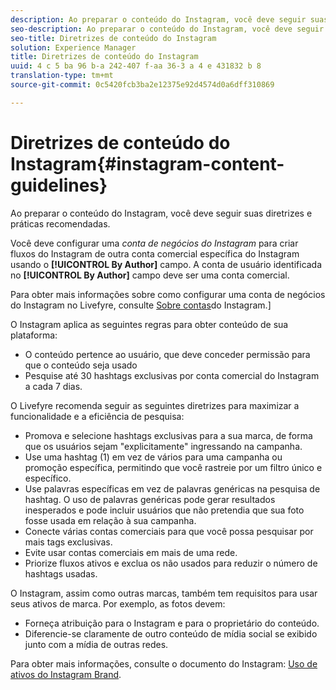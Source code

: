 ```yaml
---
description: Ao preparar o conteúdo do Instagram, você deve seguir suas diretrizes e práticas recomendadas.
seo-description: Ao preparar o conteúdo do Instagram, você deve seguir suas diretrizes e práticas recomendadas.
seo-title: Diretrizes de conteúdo do Instagram
solution: Experience Manager
title: Diretrizes de conteúdo do Instagram
uuid: 4 c 5 ba 96 b-a 242-407 f-aa 36-3 a 4 e 431832 b 8
translation-type: tm+mt
source-git-commit: 0c5420fcb3ba2e12375e92d4574d0a6dff310869

---
```



# Diretrizes de conteúdo do Instagram{#instagram-content-guidelines}

Ao preparar o conteúdo do Instagram, você deve seguir suas diretrizes e práticas recomendadas.

Você deve configurar uma *conta de negócios do Instagram* para criar fluxos do Instagram de outra conta comercial específica do Instagram usando o **[!UICONTROL By Author]** campo. A conta de usuário identificada no **[!UICONTROL By Author]** campo deve ser uma conta comercial.

Para obter mais informações sobre como configurar uma conta de negócios do Instagram no Livefyre, consulte [Sobre contas](../c-users-creating-accounts-with-studio-access/t-configure-social-accout-instagram/c-about-instagram-accounts.md#c_about_instagram_accounts)do Instagram.]

O Instagram aplica as seguintes regras para obter conteúdo de sua plataforma:

* O conteúdo pertence ao usuário, que deve conceder permissão para que o conteúdo seja usado
* Pesquise até 30 hashtags exclusivas por conta comercial do Instagram a cada 7 dias.

O Livefyre recomenda seguir as seguintes diretrizes para maximizar a funcionalidade e a eficiência de pesquisa:

* Promova e selecione hashtags exclusivas para a sua marca, de forma que os usuários sejam &quot;explicitamente&quot; ingressando na campanha.
* Use uma hashtag (1) em vez de vários para uma campanha ou promoção específica, permitindo que você rastreie por um filtro único e específico.
* Use palavras específicas em vez de palavras genéricas na pesquisa de hashtag. O uso de palavras genéricas pode gerar resultados inesperados e pode incluir usuários que não pretendia que sua foto fosse usada em relação à sua campanha.
* Conecte várias contas comerciais para que você possa pesquisar por mais tags exclusivas.
* Evite usar contas comerciais em mais de uma rede.
* Priorize fluxos ativos e exclua os não usados para reduzir o número de hashtags usadas.

O Instagram, assim como outras marcas, também tem requisitos para usar seus ativos de marca. Por exemplo, as fotos devem:

* Forneça atribuição para o Instagram e para o proprietário do conteúdo.
* Diferencie-se claramente de outro conteúdo de mídia social se exibido junto com a mídia de outras redes.

Para obter mais informações, consulte o documento do Instagram: [Uso de ativos do Instagram Brand](https://help.instagram.com/304689166306603).
